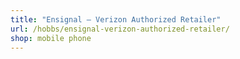 ```yaml
---
title: "Ensignal – Verizon Authorized Retailer"
url: /hobbs/ensignal-verizon-authorized-retailer/
shop: mobile phone
---
```

